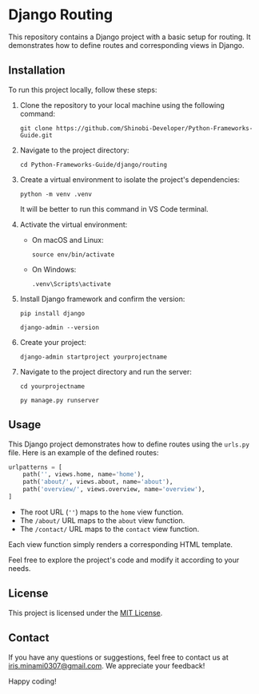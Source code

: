 # Django Routing

This repository contains a Django project with a basic setup for routing. It demonstrates how to define routes and corresponding views in Django.

## Installation

To run this project locally, follow these steps:

1. Clone the repository to your local machine using the following command:

   ```
   git clone https://github.com/Shinobi-Developer/Python-Frameworks-Guide.git
   ```

2. Navigate to the project directory:

   ```
   cd Python-Frameworks-Guide/django/routing
   ```

3. Create a virtual environment to isolate the project's dependencies:

   ```
   python -m venv .venv
   ```
   It will be better to run this command in VS Code terminal.

4. Activate the virtual environment:

   - On macOS and Linux:
     ```
     source env/bin/activate
     ```

   - On Windows:
     ```
     .venv\Scripts\activate
     ```

5. Install Django framework and confirm the version:

   ```
   pip install django  
   ```
   ```
   django-admin --version  
   ```
   
6. Create your project:
   ```
   django-admin startproject yourprojectname
   ```
   
7. Navigate to the project directory and run the server:
   ```
   cd yourprojectname
   ```
   ```
   py manage.py runserver
   ```

## Usage

This Django project demonstrates how to define routes using the `urls.py` file. Here is an example of the defined routes:

```python
urlpatterns = [
    path('', views.home, name='home'),
    path('about/', views.about, name='about'),
    path('overview/', views.overview, name='overview'),
]
```

- The root URL (`''`) maps to the `home` view function.
- The `/about/` URL maps to the `about` view function.
- The `/contact/` URL maps to the `contact` view function.

Each view function simply renders a corresponding HTML template.

Feel free to explore the project's code and modify it according to your needs.

## License

This project is licensed under the [MIT License](LICENSE).

## Contact

If you have any questions or suggestions, feel free to contact us at [iris.minami0307@gmail.com](iris.minami0307@gmail.com). We appreciate your feedback!

Happy coding!
